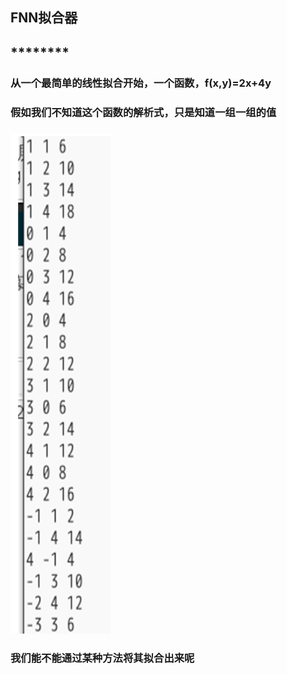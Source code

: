 ## FNN拟合器
## ********
### 从一个最简单的线性拟合开始，一个函数，f(x,y)=2x+4y
### 假如我们不知道这个函数的解析式，只是知道一组一组的值
### ![Alt text](../img/FNNfit/trn.png)
### 我们能不能通过某种方法将其拟合出来呢
